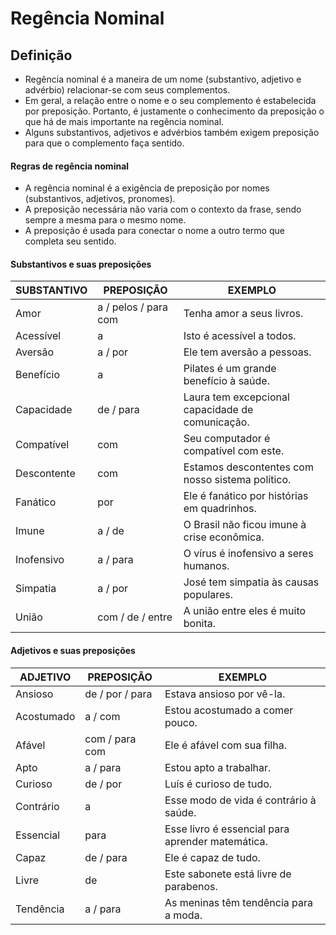 # Regência Nominal

## Definição
* Regência nominal é a maneira de um nome (substantivo, adjetivo e advérbio) relacionar-se com seus complementos.
* Em geral, a relação entre o nome e o seu complemento é estabelecida por preposição. Portanto, é justamente o conhecimento da preposição o que há de mais importante na regência nominal.
* Alguns substantivos, adjetivos e advérbios também exigem preposição para que o complemento faça sentido.

#### Regras de regência nominal
* A regência nominal é a exigência de preposição por nomes (substantivos, adjetivos, pronomes).
* A preposição necessária não varia com o contexto da frase, sendo sempre a mesma para o mesmo nome.
* A preposição é usada para conectar o nome a outro termo que completa seu sentido.

#### Substantivos e suas preposições

| SUBSTANTIVO           | PREPOSIÇÃO           | EXEMPLO                                              |
|-----------------------|----------------------|------------------------------------------------------|
| Amor                  | a / pelos / para com | Tenha amor a seus livros.                            |
| Acessível             | a                    | Isto é acessível a todos.                           |
| Aversão               | a / por              | Ele tem aversão a pessoas.                           |
| Benefício             | a                    | Pilates é um grande benefício à saúde.               |
| Capacidade            | de / para            | Laura tem excepcional capacidade de comunicação.     |
| Compatível            | com                  | Seu computador é compatível com este.                |
| Descontente           | com                  | Estamos descontentes com nosso sistema político.     |
| Fanático              | por                  | Ele é fanático por histórias em quadrinhos.          |
| Imune                 | a / de               | O Brasil não ficou imune à crise econômica.           |
| Inofensivo            | a / para             | O vírus é inofensivo a seres humanos.                |
| Simpatia              | a / por              | José tem simpatia às causas populares.               |
| União                 | com / de / entre     | A união entre eles é muito bonita.                   |

#### Adjetivos e suas preposições

| ADJETIVO              | PREPOSIÇÃO           | EXEMPLO                                              |
|-----------------------|----------------------|------------------------------------------------------|
| Ansioso               | de / por / para      | Estava ansioso por vê-la.                            |
| Acostumado            | a / com              | Estou acostumado a comer pouco.                      |
| Afável                | com / para com       | Ele é afável com sua filha.                          |
| Apto                  | a / para             | Estou apto a trabalhar.                              |
| Curioso               | de / por             | Luís é curioso de tudo.                              |
| Contrário             | a                    | Esse modo de vida é contrário à saúde.               |
| Essencial             | para                 | Esse livro é essencial para aprender matemática.     |
| Capaz                 | de / para            | Ele é capaz de tudo.                                 |
| Livre                 | de                   | Este sabonete está livre de parabenos.               |
| Tendência             | a / para             | As meninas têm tendência para a moda.                |